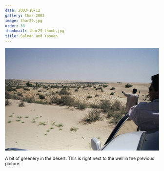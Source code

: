 ```yaml
---
date: 2003-10-12
gallery: thar-2003
image: thar29.jpg
order: 33
thumbnail: thar29-thumb.jpg
title: Salman and Yaseen
---
```


![Salman and Yaseen](./thar29.jpg)

A bit of greenery in the desert. This is right next to the well in the previous picture.